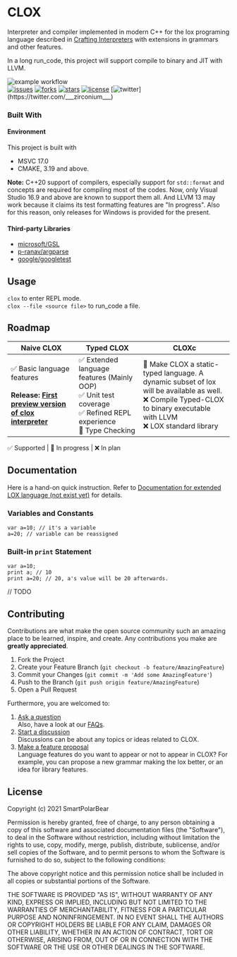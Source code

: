 # CLOX
Interpreter and compiler implemented in modern C++ for the lox programing language described in [Crafting Interpreters](https://craftinginterpreters.com/) with extensions in grammars and other features. 

In a long run_code, this project will support compile to binary and JIT with LLVM.  

![example workflow](https://github.com/SmartPolarBear/clox/actions/workflows/build_and_test.yml/badge.svg)    
[![issues](https://img.shields.io/github/issues/SmartPolarBear/clox)](https://github.com/SmartPolarBear/clox/issues)
[![forks](https://img.shields.io/github/forks/SmartPolarBear/clox)](https://github.com/SmartPolarBear/clox/fork)
[![stars](https://img.shields.io/github/stars/SmartPolarBear/clox)](https://github.com/SmartPolarBear/clox/stargazers)
[![license](https://img.shields.io/github/license/SmartPolarBear/clox)](https://github.com/SmartPolarBear/clox/blob/master/LICENSE)
[![twitter](https://img.shields.io/twitter/url?style=social&url=https%3A%2F%2Ftwitter.com%2F___zirconium___)](https://twitter.com/___zirconium___)

### Built With
#### Environment
This project is built with  

- MSVC 17.0
- CMAKE, 3.19 and above.

**Note:** C++20 support of compilers, especially support for `std::format` and concepts are required for compiling most of the codes. Now, only Visual Studio 16.9 and above are known to support them all. And LLVM 13 may work because it claims its test formatting features are "In progress". Also for this reason, only releases for Windows is provided for the present.  

#### Third-party Libraries
- [microsoft/GSL](https://github.com/microsoft/GSL)  
- [p-ranav/argparse](https://github.com/p-ranav/argparse)  
- [google/googletest](https://github.com/google/googletest)  

## Usage  
`clox` to enter REPL mode.    
`clox --file <source file>` to run_code a file.  

## Roadmap  

|Naive CLOX|Typed CLOX|CLOXc
|----------|----------|---------|
✅ Basic language features<br><br> **Release: [First preview version of clox interpreter](https://github.com/SmartPolarBear/clox/releases/tag/v0.1.0)**  |  ✅ Extended language features (Mainly OOP) <br> ✅ Unit test coverage <br> ✅ Refined REPL experience <br> 🔄 Type Checking | 🔄 Make CLOX a static-typed language. A dynamic subset of lox will be available as well. <br> ❌ Compile Typed-CLOX to binary executable with LLVM <br> ❌ LOX standard library |

✅ Supported | 🔄 In progress | ❌ In plan  

## Documentation  

Here is a hand-on quick instruction. Refer to [Documentation for extended LOX language (not exist yet)]() for details.  

### Variables and Constants  
```
var a=10; // it's a variable
a=20; // variable can be reassigned
```

### Built-in `print` Statement  
```
var a=10;
print a; // 10
print a=20; // 20, a's value will be 20 afterwards.
```

// TODO

## Contributing  

Contributions are what make the open source community such an amazing place to be learned, inspire, and create. Any contributions you make are **greatly appreciated**.  

1. Fork the Project
2. Create your Feature Branch (`git checkout -b feature/AmazingFeature`)  
3. Commit your Changes (`git commit -m 'Add some AmazingFeature'`)  
4. Push to the Branch (`git push origin feature/AmazingFeature`)  
5. Open a Pull Request  

Furthermore, you are welcomed to:  

1. [Ask a question](https://github.com/SmartPolarBear/clox/discussions/categories/q-a)   
   Also, have a look at our [FAQs]().  
2. [Start a discussion](https://github.com/SmartPolarBear/clox/discussions/categories/general)    
   Discussions can be about any topics or ideas related to CLOX.  
3. [Make a feature proposal](https://github.com/SmartPolarBear/clox/issues)   
   Language features do you want to appear or not to appear in CLOX? For example, you can propose a new grammar making the lox better, or an idea for library features.   
    
## License

Copyright (c) 2021 SmartPolarBear

Permission is hereby granted, free of charge, to any person obtaining a copy
of this software and associated documentation files (the "Software"), to deal
in the Software without restriction, including without limitation the rights
to use, copy, modify, merge, publish, distribute, sublicense, and/or sell
copies of the Software, and to permit persons to whom the Software is
furnished to do so, subject to the following conditions:

The above copyright notice and this permission notice shall be included in all
copies or substantial portions of the Software.

THE SOFTWARE IS PROVIDED "AS IS", WITHOUT WARRANTY OF ANY KIND, EXPRESS OR
IMPLIED, INCLUDING BUT NOT LIMITED TO THE WARRANTIES OF MERCHANTABILITY,
FITNESS FOR A PARTICULAR PURPOSE AND NONINFRINGEMENT. IN NO EVENT SHALL THE
AUTHORS OR COPYRIGHT HOLDERS BE LIABLE FOR ANY CLAIM, DAMAGES OR OTHER
LIABILITY, WHETHER IN AN ACTION OF CONTRACT, TORT OR OTHERWISE, ARISING FROM,
OUT OF OR IN CONNECTION WITH THE SOFTWARE OR THE USE OR OTHER DEALINGS IN THE
SOFTWARE.